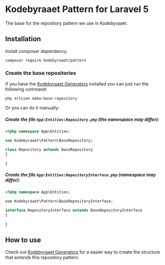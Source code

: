 # Kodebyraaet Pattern for Laravel 5

The base for the repository pattern we use in Kodebyraaet.

## Installation

Install composer dependency.

    composer require kodebyraaet/pattern

### Create the base repositories

If you have the [Kodebyraaet Generators](https://github.com/Kodebyraaet/generators) installed you can just run the following command:

    php artisan make:base-repository
    
Or you can do it manually:

##### Create the file `App\Entities\Repository.php` (the namespace may differ):
```php
<?php namespace App\Entities;

use Kodebyraaet\Pattern\BaseRepository;

class Repository extends BaseRepository
{

}
```

##### Create the file `App\Entities\RepositoryInterface.php` (namespace may differ):
```php
<?php namespace App\Entities;

use Kodebyraaet\Pattern\BaseRepositoryInterface;

interface RepositoryInterface extends BaseRepositoryInterface
{
    
}
```

## How to use
Check out [Kodebyraaet Generators](https://github.com/Kodebyraaet/generators) for a easier way to create the structure that extends this repository pattern.
